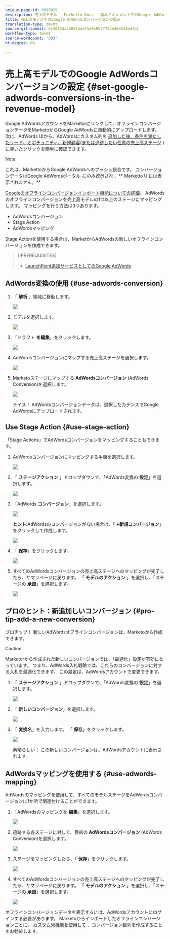 ```yaml
---
unique-page-id: 6095029
description: 売上高モデル — Marketto Docs — 製品ドキュメントでのGoogle AdWordsコンバージョンの設定
title: 売上高モデルでのGoogle AdWordsコンバージョンの設定
translation-type: tm+mt
source-git-commit: e149133a5383faaef5e9c9b7775ae36e633ed7b1
workflow-type: tm+mt
source-wordcount: '503'
ht-degree: 0%

---
```



# 売上高モデルでのGoogle AdWordsコンバージョンの設定 {#set-google-adwords-conversions-in-the-revenue-model}

Google AdWordsアカウントをMarketorにリンクして、オフラインコンバージョンデータをMarketoからGoogle AdWordsに自動的にアップロードします。 次に、AdWords UIから、AdWordsにカスタム列を [追加した後、条件を満たしたリード、オポチュニティ、新規顧客(または追跡したい任意の売上高ステージ](https://support.google.com/adwords/answer/3073556) )に導いたクリックを簡単に確認できます。

>[!NOTE]
>
>これは、MarkettoからGoogle AdWordsへのプッシュ統合です。 コンバージョンデータはGoogle AdWordsポータル *にのみ表示され* 、** Marketto UIには表示されません。**

[Googleのオフラインコンバージョンインポート機能についての詳細](https://support.google.com/adwords/answer/2998031?hl=en)。  AdWordsのオフラインコンバージョンを売上高モデルの1つ以上のステージにマッピングします。 マッピングを行う方法は3つあります。

* AdWordsコンバージョン
* Stage Action
* AdWordsマッピング

Stage Actionを使用する場合は、MarketからAdWordsの新しいオフラインコンバージョンを作成できます。

>[!PREREQUISITES]
>
>* [LaunchPoint追加サービスとしてのGoogle AdWords](../../../../product-docs/administration/additional-integrations/add-google-adwords-as-a-launchpoint-service.md)

>



## AdWords変換の使用 {#use-adwords-conversion}

1. 「 **解析** 」領域に移動します。

   ![](assets/image2015-2-23-18-3a9-3a34.png)

1. モデルを選択します。

   ![](assets/image2015-2-23-18-3a3-3a12.png)

1. 「ドラフト **を編集**」をクリックします。

   ![](assets/image2015-3-10-15-3a3-3a20.png)

1. AdWordsコンバージョンにマップする売上高ステージを選択します。

   ![](assets/image2015-2-26-16-3a40-3a2.png)

1. Marketoステージにマップする **AdWordsコンバージョン** (AdWords Conversion)を選択します。

   ![](assets/image2015-2-26-16-3a46-3a15.png)

   ナイス！ AdWordsコンバージョンデータは、選択したカデンスでGoogle AdWordsにアップロードされます。

## Use Stage Action {#use-stage-action}

「Stage Actions」でAdWordsコンバージョンをマッピングすることもできます。

1. AdWordsコンバージョンにマッピングする手順を選択します。

   ![](assets/image2015-2-26-16-3a40-3a2.png)

1. 「 **ステージアクション** 」ドロップダウンで、「AdWords変換の **設定**」を選択します。

   ![](assets/image2015-2-26-16-3a52-3a24.png)

1. 「AdWords **コンバージョン**」を選択します。

   ![](assets/image2015-2-26-16-3a54-3a47.png)

   **ヒント**:AdWordsのコンバージョンがない場合は、「 **+新規コンバージョン**」をクリックして作成します。

   ![](assets/image2015-2-26-21-3a22-3a10.png)

1. 「 **保存**」をクリックします。

   ![](assets/image2015-2-26-16-3a56-3a2.png)

1. すべてのAdWordsコンバージョンの売上高ステージへのマッピングが完了したら、サマリページに戻ります。 「 **モデルのアクション** 」を選択し、「ステージの **承認**」を選択します。

   ![](assets/image2015-2-27-12-3a20-3a20.png)

## プロのヒント：新追加しいコンバージョン {#pro-tip-add-a-new-conversion}

プロチップ！ 新しいAdWordsオフラインコンバージョンは、Marketoから作成できます。

>[!CAUTION]
>
>Marketorから作成された新しいコンバージョンでは、「最適化」設定が有効になっています。 つまり、AdWords入札戦略では、これらのコンバージョンに対する入札を最適化できます。 この設定は、AdWordsアカウントで変更できます。

1. 「 **ステージアクション** 」ドロップダウンで、「AdWords変換の **設定**」を選択します。

   ![](assets/image2015-2-26-16-3a52-3a24.png)

1. 「 **新しいコンバージョン**」を選択します。

   ![](assets/image2015-2-26-21-3a22-3a10.png)

1. 「 **変換名**」を入力します。 「 **保存**」をクリックします。

   ![](assets/image2015-2-26-21-3a24-3a7.png)

   素晴らしい！ この新しいコンバージョンは、AdWordsアカウントに表示されます。

## AdWordsマッピングを使用する {#use-adwords-mapping}

AdWordsのマッピングを使用して、すべてのモデルステージをAdWordsコンバージョンに1か所で関連付けることができます。

1. 「AdWordsのマッピングを **編集**」を選択します。

   ![](assets/image2015-2-26-17-3a3-3a29.png)

1. 追跡する各ステージに対して、目的の **AdWordsコンバージョン** (AdWords Conversion)を選択します。

   ![](assets/image2015-2-26-17-3a6-3a15.png)

1. ステージをマッピングしたら、「 **保存**」をクリックします。

   ![](assets/image2015-2-26-17-3a7-3a48.png)

1. すべてのAdWordsコンバージョンの売上高ステージへのマッピングが完了したら、サマリページに戻ります。 「 **モデルのアクション** 」を選択し、「ステージの **承認**」を選択します。

   ![](assets/image2015-2-27-12-3a20-3a20.png)

オフラインコンバージョンデータを表示するには、AdWordsアカウントにログインする必要があります。 Marketoからインポートしたオフラインコンバージョンごとに、 [カスタム列機能を使用して](https://support.google.com/adwords/answer/3073556) 、コンバージョン数列を作成することをお勧めします。
